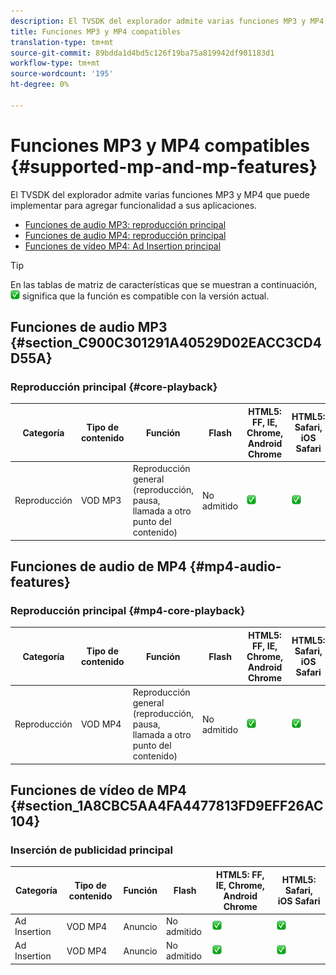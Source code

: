 ```yaml
---
description: El TVSDK del explorador admite varias funciones MP3 y MP4 que puede implementar para agregar funcionalidad a sus aplicaciones.
title: Funciones MP3 y MP4 compatibles
translation-type: tm+mt
source-git-commit: 89bdda1d4bd5c126f19ba75a819942df901183d1
workflow-type: tm+mt
source-wordcount: '195'
ht-degree: 0%

---
```



# Funciones MP3 y MP4 compatibles {#supported-mp-and-mp-features}

El TVSDK del explorador admite varias funciones MP3 y MP4 que puede implementar para agregar funcionalidad a sus aplicaciones.
* [Funciones de audio MP3: reproducción principal](#core-playback)
* [Funciones de audio MP4: reproducción principal](#mp4-audio-features)
* [Funciones de vídeo MP4: Ad Insertion principal](#section_1A8CBC5AA4FA4477813FD9EFF26AC104)

>[!TIP]
>
>En las tablas de matriz de características que se muestran a continuación, ![icon compatible](assets/supported15.png) significa que la función es compatible con la versión actual.

## Funciones de audio MP3 {#section_C900C301291A40529D02EACC3CD4D55A}

### Reproducción principal {#core-playback}

| Categoría | Tipo de contenido | Función | Flash | HTML5: FF, IE, Chrome, Android Chrome | HTML5: Safari, iOS Safari |
|--- |--- |--- |--- |--- |--- |
| Reproducción | VOD MP3 | Reproducción general (reproducción, pausa, llamada a otro punto del contenido) | No admitido | ![icono admitido](assets/supported15.png) | ![icono admitido](assets/supported15.png) |

## Funciones de audio de MP4 {#mp4-audio-features}

### Reproducción principal {#mp4-core-playback}

| Categoría | Tipo de contenido | Función | Flash | HTML5: FF, IE, Chrome, Android Chrome | HTML5: Safari, iOS Safari |
|--- |--- |--- |--- |--- |--- |
| Reproducción | VOD MP4 | Reproducción general (reproducción, pausa, llamada a otro punto del contenido) | No admitido | ![icono admitido](assets/supported15.png) | ![icono admitido](assets/supported15.png) |

## Funciones de vídeo de MP4 {#section_1A8CBC5AA4FA4477813FD9EFF26AC104}

### Inserción de publicidad principal

| Categoría | Tipo de contenido | Función | Flash | HTML5: FF, IE, Chrome, Android Chrome | HTML5: Safari, iOS Safari |
|--- |--- |--- |--- |--- |--- |
| Ad Insertion | VOD MP4 | Anuncio | No admitido | ![icono admitido](assets/supported15.png) | ![icono admitido](assets/supported15.png) |
| Ad Insertion | VOD MP4 | Anuncio | No admitido | ![icono admitido](assets/supported15.png) | ![icono admitido](assets/supported15.png) |